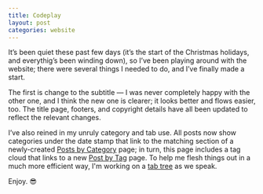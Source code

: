 ```yaml
---
title: Codeplay
layout: post
categories: website
---
```


It’s been quiet these past few days (it’s the start of the Christmas holidays, and everythig’s been winding down), so I’ve been playing around with the website; there were several things I needed to do, and I’ve finally made a start. 

The first is change to the subtitle — I was never completely happy with the other one, and I think the new one is clearer; it looks better and flows easier, too. The title page, footers, and copyright details have all been updated to reflect the relevant changes.

I’ve also reined in my unruly category and tab use. All posts now show categories under the date stamp that link to the matching section of a newly-created [Posts by Category](https://martbetz.github.io/categories/) page; in turn, this page includes a tag cloud that links to a new [Post by Tag](https://martbetz.github.io/tags/)  page. To help me flesh things out in a much more efficient way, I'm working on a [tab tree](https://github.com/martbetz/martbetz.github.io/blob/main/post-tree.md) as we speak.

Enjoy. 😎
